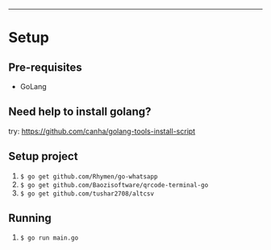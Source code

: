 ---------------------------

# Setup

## Pre-requisites

* GoLang

## Need help to install golang?
try: https://github.com/canha/golang-tools-install-script

## Setup project

1. `$ go get github.com/Rhymen/go-whatsapp`
1. `$ go get github.com/Baozisoftware/qrcode-terminal-go`
1. `$ go get github.com/tushar2708/altcsv`

## Running

1. `$ go run main.go`

